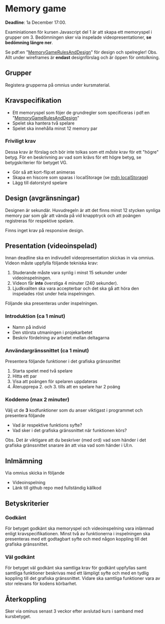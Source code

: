 # Memory game
**Deadline**: 1a December 17:00.

Examiniationen för kursen Javascript del 1 är att skapa ett memoryspel i grupper om 3. Bedömningen sker via inspelade videopresentationer, **se bedömning längre ner**.

Se pdf:en "[MemoryGameRulesAndDesign](MemoryGameRulesAndDesign.pdf)" för design och spelregler! Obs. Allt under wireframes är **endast** designförslag och är öppen för omtolkning.

## Grupper

Registera grupperna på omnius under kursmaterial.

## Kravspecifikation

* Ett memoryspel som föjer de grundregler som specificeras i pdf:en "[MemoryGameRulesAndDesign](MemoryGameRulesAndDesign.pdf)"
* Spelet ska hantera två spelare
* Spelet ska innehålla minst 12 memory par

### Friviligt krav
Dessa krav är förslag och bör inte tolkas som ett *måste* krav för ett "högre" betyg. För en beskrivning av vad som krävs för ett högre betyg, se betygskriterier för betyget VG.
* Gör så att kort-flip:et animeras
* Skapa en hiscore som sparas i localStorage (se [mdn localStorage](https://developer.mozilla.org/en-US/docs/Web/API/Window/localStorage))
* Lägg till datorstyrd spelare

## Design (avgränsningar)
Designen är sekundär. Huvudregeln är att det finns minst 12 stycken synliga memory par som går att vända på vid knapptryck och att poängen registreras för respektive spelare.

Finns inget krav på responsive design.

## Presentation (videoinspelad)

Innan deadline ska en indivudell videopresentation skickas in via omnius. Videon måste uppfylla följande tekniska krav:
1. Studerande måste vara synlig i minst 15 sekunder under videoinspelningen.
2. Videon får **inte** överstiga 4 minuter (240 sekunder).
3. Ljudkvaliten ska vara accepterbar och det ska gå att höra den inspelades röst under hela inspelningen.
   
Följande ska presenteras under inspelningen.
### Introduktion (ca 1 minut)

- Namn på individ
- Den största utmaningen i projekarbetet
- Beskriv fördelning av arbetet mellan deltagarna
  
### Användargränssnittet (ca 1 minut)

Presentera följande funktioner i det grafiska gränssnittet
1. Starta spelet med två spelare
2. Hitta ett par
3. Visa att poängen för spelaren uppdateras
4. Återupprepa 2. och 3. tills att en spelare har 2 poäng

### Koddemo (max 2 minuter)

Välj ut de **3** kodfunktioner som du anser viktigast i programmet och presentera följande
- Vad är respektive funktions syfte?
- Vad sker i det grafiska gränssnittet när funktionen körs?

Obs. Det är viktigare att du beskriver (med ord) vad som händer i det grafiska gränssnittet snarare än att visa vad som händer i UI:n.

## Inlmämning

Via omnius skicka in följande
- Videoinspelning
- Länk till github repo med fullständig källkod

## Betyskriterier

### Godkänt

För betyget godkänt ska memoryspel och videoinspelning vara inlämnad enligt kravspecifikationen. Minst två av funktionerna i inspelningen ska presenteras med ett godtagbart syfte och med någon koppling till det grafiska gränssnittet.

### Väl godkänt

För betyget väl godkänt ska samtliga krav för godkänt uppfyllas samt samtliga funktioner beskrivas med ett lämpligt syfte och med en tydlig koppling till det grafiska gränssnittet. Vidare ska samtliga funktioner vara av stor relevans för kodens körbarhet.


## Återkoppling

Sker via ominus senast 3 veckor efter avslutad kurs i samband med kursbetyget.

